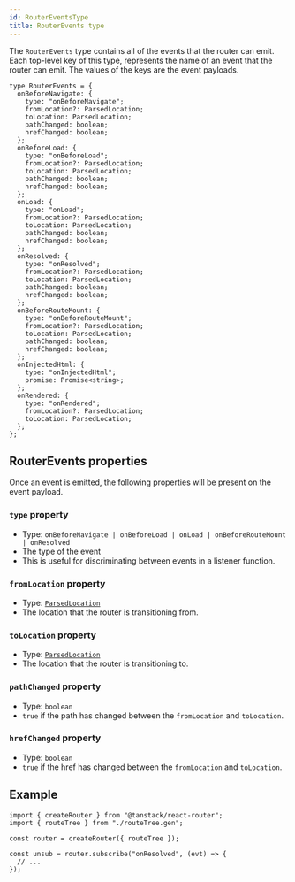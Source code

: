 ```yaml
---
id: RouterEventsType
title: RouterEvents type
---
```


The `RouterEvents` type contains all of the events that the router can emit. Each top-level key of this type, represents the name of an event that the router can emit. The values of the keys are the event payloads.

```tsx
type RouterEvents = {
  onBeforeNavigate: {
    type: "onBeforeNavigate";
    fromLocation?: ParsedLocation;
    toLocation: ParsedLocation;
    pathChanged: boolean;
    hrefChanged: boolean;
  };
  onBeforeLoad: {
    type: "onBeforeLoad";
    fromLocation?: ParsedLocation;
    toLocation: ParsedLocation;
    pathChanged: boolean;
    hrefChanged: boolean;
  };
  onLoad: {
    type: "onLoad";
    fromLocation?: ParsedLocation;
    toLocation: ParsedLocation;
    pathChanged: boolean;
    hrefChanged: boolean;
  };
  onResolved: {
    type: "onResolved";
    fromLocation?: ParsedLocation;
    toLocation: ParsedLocation;
    pathChanged: boolean;
    hrefChanged: boolean;
  };
  onBeforeRouteMount: {
    type: "onBeforeRouteMount";
    fromLocation?: ParsedLocation;
    toLocation: ParsedLocation;
    pathChanged: boolean;
    hrefChanged: boolean;
  };
  onInjectedHtml: {
    type: "onInjectedHtml";
    promise: Promise<string>;
  };
  onRendered: {
    type: "onRendered";
    fromLocation?: ParsedLocation;
    toLocation: ParsedLocation;
  };
};
```

## RouterEvents properties

Once an event is emitted, the following properties will be present on the event payload.

### `type` property

- Type: `onBeforeNavigate | onBeforeLoad | onLoad | onBeforeRouteMount | onResolved`
- The type of the event
- This is useful for discriminating between events in a listener function.

### `fromLocation` property

- Type: [`ParsedLocation`](../ParsedLocationType.md)
- The location that the router is transitioning from.

### `toLocation` property

- Type: [`ParsedLocation`](../ParsedLocationType.md)
- The location that the router is transitioning to.

### `pathChanged` property

- Type: `boolean`
- `true` if the path has changed between the `fromLocation` and `toLocation`.

### `hrefChanged` property

- Type: `boolean`
- `true` if the href has changed between the `fromLocation` and `toLocation`.

## Example

```tsx
import { createRouter } from "@tanstack/react-router";
import { routeTree } from "./routeTree.gen";

const router = createRouter({ routeTree });

const unsub = router.subscribe("onResolved", (evt) => {
  // ...
});
```
